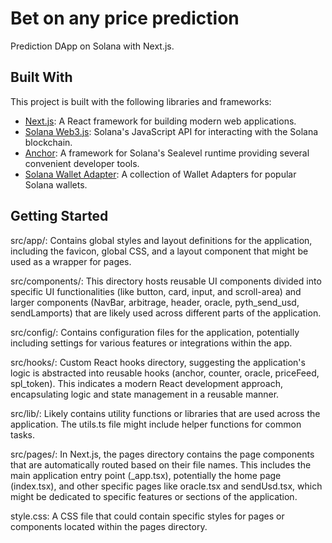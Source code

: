 # Bet on any price prediction

Prediction DApp on Solana with Next.js.

## Built With

This project is built with the following libraries and frameworks:

- [Next.js](https://nextjs.org/): A React framework for building modern web applications.
- [Solana Web3.js](https://solana-labs.github.io/solana-web3.js/): Solana's JavaScript API for interacting with the Solana blockchain.
- [Anchor](https://project-serum.github.io/anchor/): A framework for Solana's Sealevel runtime providing several convenient developer tools.
- [Solana Wallet Adapter](https://github.com/solana-labs/wallet-adapter): A collection of Wallet Adapters for popular Solana wallets.

## Getting Started

src/app/: Contains global styles and layout definitions for the application, including the favicon, global CSS, and a layout component that might be used as a wrapper for pages.

src/components/: This directory hosts reusable UI components divided into specific UI functionalities (like button, card, input, and scroll-area) and larger components (NavBar, arbitrage, header, oracle, pyth_send_usd, sendLamports) that are likely used across different parts of the application.

src/config/: Contains configuration files for the application, potentially including settings for various features or integrations within the app.

src/hooks/: Custom React hooks directory, suggesting the application's logic is abstracted into reusable hooks (anchor, counter, oracle, priceFeed, spl_token). This indicates a modern React development approach, encapsulating logic and state management in a reusable manner.

src/lib/: Likely contains utility functions or libraries that are used across the application. The utils.ts file might include helper functions for common tasks.

src/pages/: In Next.js, the pages directory contains the page components that are automatically routed based on their file names. This includes the main application entry point (_app.tsx), potentially the home page (index.tsx), and other specific pages like oracle.tsx and sendUsd.tsx, which might be dedicated to specific features or sections of the application.

style.css: A CSS file that could contain specific styles for pages or components located within the pages directory.